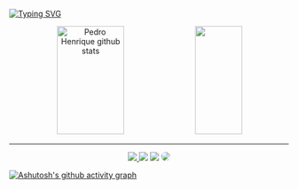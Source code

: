 [![Typing SVG](https://readme-typing-svg.herokuapp.com/?color=1233C5&size=35&center=true&vCenter=true&width=1000&lines=+Hello;+My+name+is+Pedro;I'm+23+years+old;I'm+a+FullStack+developer;+with+2+years+of+experience+using:;+TypeScript;+React;+C+sharp;+SQL+Server;:%29)](https://git.io/typing-svg)

<div align="center">  
  <img width="49%" height="195px" src="https://github-readme-stats.vercel.app/api?username=PedroHda&show_icons=true&count_private=true&hide_border=true&title_color=BF1818&icon_color=BF1818&text_color=c9d1d9&bg_color=0d1117" alt="Pedro Henrique github stats" /> 
  <img width="41%" height="195px" src="https://github-readme-stats.vercel.app/api/top-langs/?username=PedroHda&layout=compact&hide_border=true&title_color=3D57CA&text_color=fff&bg_color=0d1117" />
</div>

<hr class="solid">

<div align="center"> 
<a href="https://www.instagram.com/pedro_domiciano/" target="_blank"><img src="https://img.shields.io/badge/-Instagram-%23E4405F?style=for-the-badge&logo=instagram&logoColor=white"</a>
<a href="https://www.facebook.com/pedro.domiciano.7/" target="_blank"><img src="https://img.shields.io/badge/-Facebook-blue?style=for-the-badge" target="_blank"></a>
<a href = "mailto:pedroh.domic@gmail.com"> <img src="https://img.shields.io/badge/-Gmail-%23333?style=for-the-badge&logo=gmail&logoColor=white" target="_blank"></a>
<a href="https://www.linkedin.com/in/pedro-domiciano-ab2339160/" target="_blank"><img src="https://img.shields.io/badge/-LinkedIn-%230077B5?style=for-the-badge&logo=linkedin&logoColor=white" style="border-radius: 30px" target="_blank"></a> 
 </div>


[![Ashutosh's github activity graph](https://github-readme-activity-graph.vercel.app/graph?username=PedroHda&bg_color=0d1117&color=ffffff&line=ff0000&point=ffffff&area=true&hide_border=true)](https://github.com/ashutosh00710/github-readme-activity-graph)
